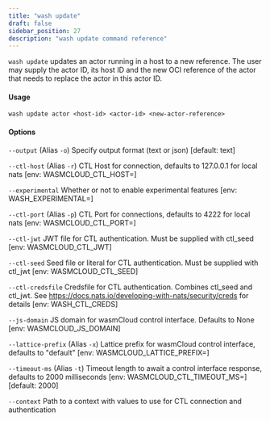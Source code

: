 ```yaml
---
title: "wash update"
draft: false
sidebar_position: 27
description: "wash update command reference"
---
```


`wash update` updates an actor running in a host to a new reference. The user may supply the actor ID, its host ID and the new OCI reference of the actor that needs to replace the actor in this actor ID.

#### Usage
```
wash update actor <host-id> <actor-id> <new-actor-reference>
```

#### Options

`--output` (Alias `-o`) Specify output format (text or json) [default: text]

`--ctl-host` (Alias `-r`) CTL Host for connection, defaults to 127.0.0.1 for local nats [env: WASMCLOUD_CTL_HOST=]

`--experimental` Whether or not to enable experimental features [env: WASH_EXPERIMENTAL=]

`--ctl-port` (Alias `-p`) CTL Port for connections, defaults to 4222 for local nats [env: WASMCLOUD_CTL_PORT=]

`--ctl-jwt` JWT file for CTL authentication. Must be supplied with ctl_seed [env: WASMCLOUD_CTL_JWT]

`--ctl-seed` Seed file or literal for CTL authentication. Must be supplied with ctl_jwt [env: WASMCLOUD_CTL_SEED]

`--ctl-credsfile` Credsfile for CTL authentication. Combines ctl_seed and ctl_jwt. See https://docs.nats.io/developing-with-nats/security/creds for details [env: WASH_CTL_CREDS]

`--js-domain` JS domain for wasmCloud control interface. Defaults to None [env: WASMCLOUD_JS_DOMAIN]

`--lattice-prefix` (Alias `-x`) Lattice prefix for wasmCloud control interface, defaults to "default" [env: WASMCLOUD_LATTICE_PREFIX=]

`--timeout-ms` (Alias `-t`) Timeout length to await a control interface response, defaults to 2000 milliseconds [env: WASMCLOUD_CTL_TIMEOUT_MS=] [default: 2000]

`--context` Path to a context with values to use for CTL connection and authentication
